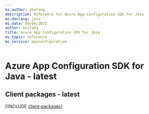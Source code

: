 ```yaml
---
ms.author: shafang
description: Reference for Azure App Configuration SDK for Java
ms.devlang: java
ms.data: 09/06/2022
author: mssfang
title: Azure App Configuration SDK for Java
ms.topic: reference
ms.service: appconfiguration
---
```

# Azure App Configuration SDK for Java - latest

## Client packages - latest
[!INCLUDE [client-packages](app-configuration-client-index.md)]